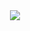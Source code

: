 <div align="center">
  <img src="https://raw.githubusercontent.com/saadeghi/saadeghi/master/dino.gif" />
</div>
